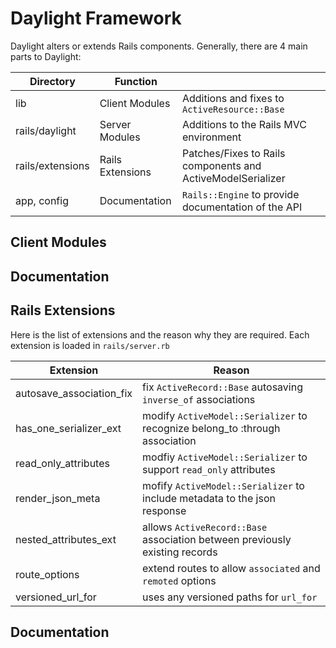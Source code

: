 # Daylight Framework

Daylight alters or extends Rails components.  Generally, there are 4 main parts
to Daylight:

| Directory        | Function         |                                                             |
| ---------------- | ---------------- | ----------------------------------------------------------- |
| lib              | Client Modules   | Additions and fixes to `ActiveResource::Base`               |
| rails/daylight   | Server Modules   | Additions to the Rails MVC environment                      |
| rails/extensions | Rails Extensions | Patches/Fixes to Rails components and ActiveModelSerializer |
| app, config      | Documentation    | `Rails::Engine` to provide documentation of the API         |

## Client Modules

## Documentation

## Rails Extensions

Here is the list of extensions and the reason why they are required.  Each
extension is loaded in `rails/server.rb`

| Extension                | Reason                                                                       |
| ------------------------ | ---------------------------------------------------------------------------- |
| autosave_association_fix | fix `ActiveRecord::Base` autosaving `inverse_of` associations                |
| has_one_serializer_ext   | modify `ActiveModel::Serializer` to recognize belong_to :through association |
| read_only_attributes     | modfiy `ActiveModel::Serializer` to support `read_only` attributes           |
| render_json_meta         | mofify `ActiveModel::Serializer` to include metadata to the json response    |
| nested_attributes_ext    | allows `ActiveRecord::Base` association between previously existing records  |
| route_options            | extend routes to allow `associated` and `remoted` options                    |
| versioned_url_for        | uses any versioned paths for `url_for`                                       |

## Documentation

